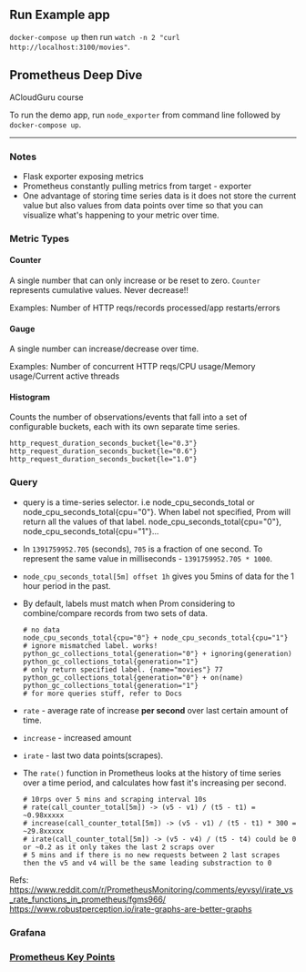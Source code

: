 ## Run Example app

`docker-compose up` then run `watch -n 2 "curl http://localhost:3100/movies"`.

## Prometheus Deep Dive

ACloudGuru course

To run the demo app, run `node_exporter` from command line followed by `docker-compose up`.

---

### Notes

- Flask exporter exposing metrics
- Prometheus constantly pulling metrics from target - exporter
- One advantage of storing time series data is it does not store the current value but also values from data points over time so that you can visualize what's happening to your metric over time.

### Metric Types

#### Counter

A single number that can only increase or be reset to zero. `Counter` represents cumulative values. Never decrease!!

Examples: Number of HTTP reqs/records processed/app restarts/errors

#### Gauge

A single number can increase/decrease over time.

Examples: Number of concurrent HTTP reqs/CPU usage/Memory usage/Current active threads

#### Histogram

Counts the number of observations/events that fall into a set of configurable buckets, each with its own separate time series.

```
http_request_duration_seconds_bucket{le="0.3"}
http_request_duration_seconds_bucket{le="0.6"}
http_request_duration_seconds_bucket{le="1.0"}
```

### Query

- query is a time-series selector. i.e node_cpu_seconds_total or node_cpu_seconds_total{cpu="0"}. When label not specified, Prom will return all the values of that label. node_cpu_seconds_total{cpu="0"}, node_cpu_seconds_total{cpu="1"}...
- In `1391759952.705` (seconds), `705` is a fraction of one second. To represent the same value in milliseconds - `1391759952.705 * 1000`.
- `node_cpu_seconds_total[5m] offset 1h` gives you 5mins of data for the 1 hour period in the past.
- By default, labels must match when Prom considering to combine/compare records from two sets of data.

  ```
  # no data
  node_cpu_seconds_total{cpu="0"} + node_cpu_seconds_total{cpu="1"}
  # ignore mismatched label. works!
  python_gc_collections_total{generation="0"} + ignoring(generation) python_gc_collections_total{generation="1"}
  # only return specified label. {name="movies"} 77
  python_gc_collections_total{generation="0"} + on(name) python_gc_collections_total{generation="1"}
  # for more queries stuff, refer to Docs
  ```
- `rate` - average rate of increase **per second** over last certain amount of time.
- `increase` - increased amount
- `irate` - last two data points(scrapes).
- The `rate()` function in Prometheus looks at the history of time series over a time period, and calculates how fast it's increasing per second.
  ```
  # 10rps over 5 mins and scraping interval 10s
  # rate(call_counter_total[5m]) -> (v5 - v1) / (t5 - t1) = ~0.98xxxxx
  # increase(call_counter_total[5m]) -> (v5 - v1) / (t5 - t1) * 300 = ~29.8xxxxx
  # irate(call_counter_total[5m]) -> (v5 - v4) / (t5 - t4) could be 0 or ~0.2 as it only takes the last 2 scraps over
  # 5 mins and if there is no new requests between 2 last scrapes then the v5 and v4 will be the same leading substraction to 0
  ```
Refs: https://www.reddit.com/r/PrometheusMonitoring/comments/eyvsyl/irate_vs_rate_functions_in_prometheus/fgms966/
      https://www.robustperception.io/irate-graphs-are-better-graphs


### Grafana


### [Prometheus Key Points](https://github.com/DavidHe1127/Mr.He_HandBook/tree/master/DevOps/prometheus)

